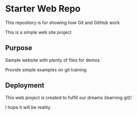 # Starter Web Repo

This repository is for showing how Git and GitHub work

This is a simple web site project

## Purpose

Sample website with plenty of files for demos

Provide simple examples on git training

## Deployment

This web project is created to fulfill our dreams (learning git)!

I hope it will be reality